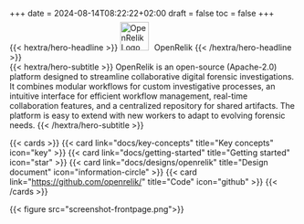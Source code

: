 +++
date = 2024-08-14T08:22:22+02:00
draft = false
toc = false
+++

<div class="hx-mt-6 hx-mb-6">
{{< hextra/hero-headline >}}
  <img src="/logo.png" width="50" alt="OpenRelik Logo" style="display: inline; margin-top:-7px; margin-right: 10px">OpenRelik
{{< /hextra/hero-headline >}}
</div>

<div class="hx-mb-6">
{{< hextra/hero-subtitle >}}
OpenRelik is an open-source (Apache-2.0) platform designed to streamline collaborative digital forensic investigations. It combines modular workflows for custom investigative processes, an intuitive interface for efficient workflow management, real-time collaboration features, and a centralized repository for shared artifacts. The platform is easy to extend with new workers to adapt to evolving forensic needs.
{{< /hextra/hero-subtitle >}}
</div>

{{< cards >}}
    {{< card link="docs/key-concepts" title="Key concepts" icon="key" >}}
    {{< card link="docs/getting-started" title="Getting started" icon="star" >}}
    {{< card link="docs/designs/openrelik" title="Design document" icon="information-circle" >}}
    {{< card link="https://github.com/openrelik/" title="Code" icon="github" >}}
{{< /cards >}}

{{< figure src="screenshot-frontpage.png">}}

